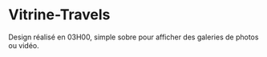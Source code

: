 # Vitrine-Travels

Design réalisé en 03H00, simple sobre pour afficher des galeries de photos ou vidéo.
